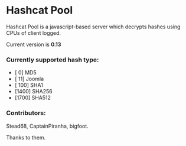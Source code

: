 Hashcat Pool
=========

Hashcat Pool is a javascript-based server which decrypts hashes using CPUs of client logged.

Current version is **0.13**

### Currently supported hash type:
- [   0] MD5
- [  11] Joomla
- [ 100] SHA1
- [1400] SHA256
- [1700] SHA512

### Contributors: 
Stead68, CaptainPiranha, bigfoot.

Thanks to them.
